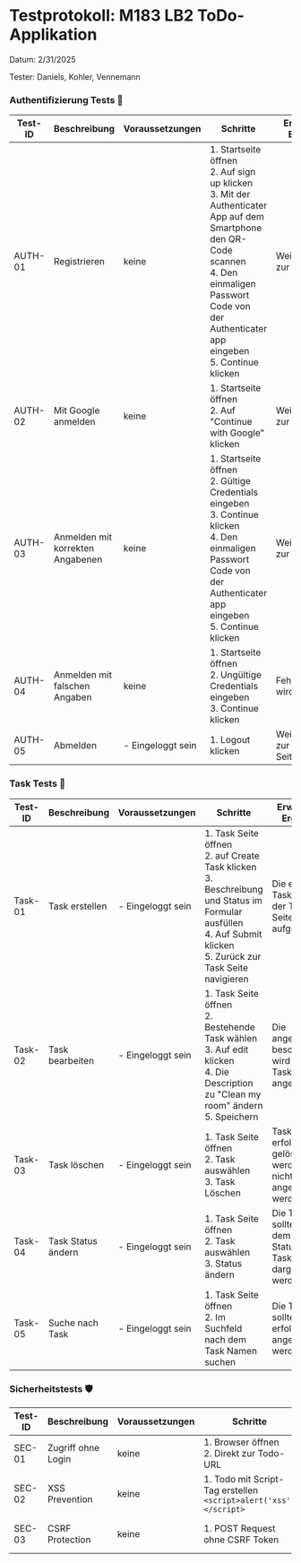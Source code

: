 
# Testprotokoll: M183 LB2 ToDo-Applikation
Datum: 2/31/2025

Tester: Daniels, Kohler, Vennemann

### Authentifizierung Tests 🔑

| Test-ID | Beschreibung | Voraussetzungen | Schritte | Erwartetes Ergebnis | Status |
|---------|--------------|-----------------|----------|---------------------|--------|
| AUTH-01 | Registrieren  | keine | 1. Startseite öffnen<br>2. Auf sign up klicken<br>3. Mit der Authenticater App auf dem Smartphone den QR-Code scannen<br>4. Den einmaligen Passwort Code von der Authenticater app eingeben<br>5. Continue klicken | Weiterleitung zur Todo-Liste | ✅ |
| AUTH-02 | Mit Google anmelden | keine | 1. Startseite öffnen<br>2. Auf "Continue with Google" klicken | Weiterleitung zur Todo-Liste | ✅ |
| AUTH-03 | Anmelden mit korrekten Angabenen | keine | 1. Startseite öffnen<br>2. Gültige Credentials eingeben<br>3. Continue klicken<br>4. Den einmaligen Passwort Code von der Authenticater app eingeben<br>5. Continue klicken | Weiterleitung zur Todo-Liste | ✅ |
| AUTH-04 | Anmelden mit falschen Angaben | keine | 1. Startseite öffnen<br>2. Ungültige Credentials eingeben<br>3. Continue klicken | Fehlermeldung wird angezeigt | ✅ |
| AUTH-05 | Abmelden | - Eingeloggt sein | 1. Logout klicken | Weiterleitung zur Login-Seite | ✅ |


### Task Tests 📝

| Test-ID | Beschreibung | Voraussetzungen | Schritte | Erwartetes Ergebnis | Status |
|---------|--------------|-----------------|----------|---------------------|--------|
| Task-01 | Task erstellen | - Eingeloggt sein | 1. Task Seite öffnen<br>2. auf Create Task klicken<br>3. Beschreibung und Status im Formular ausfüllen<br>4. Auf Submit klicken<br>5. Zurück zur Task Seite navigieren | Die erstellte Task wird auf der Task Seite aufgelistet | ✅ |
| Task-02 | Task bearbeiten | - Eingeloggt sein | 1. Task Seite öffnen<br>2. Bestehende Task wählen<br>3. Auf edit klicken<br>4. Die Description zu "Clean my room" ändern<br>5. Speichern | Die angepasste beschreibung wird in der Task Liste angezeit | ✅ |
| Task-03 | Task löschen | - Eingeloggt sein | 1. Task Seite öffnen<br>2. Task auswählen<br>3. Task Löschen | Task sollte erfolgreich gelöscht werden und nicht mehr angezeigt werden | ✅ |
| Task-04 | Task Status ändern | - Eingeloggt sein | 1. Task Seite öffnen<br>2. Task auswählen<br>3. Status ändern | Die Task sollte mit dem neuen Status in der Task Liste dargestllt werden | ✅ |
| Task-05 | Suche nach Task | - Eingeloggt sein | 1. Task Seite öffnen<br>2. Im Suchfeld nach dem Task Namen suchen | Die Task sollte erfolgreich angezeigt werden | ✅ |



### Sicherheitstests 🛡️

| Test-ID | Beschreibung | Voraussetzungen | Schritte | Erwartetes Ergebnis | Status |
|---------|--------------|-----------------|----------|---------------------|--------|
| SEC-01 | Zugriff ohne Login | keine | 1. Browser öffnen<br>2. Direkt zur Todo-URL | Redirect zum Login | ✅ |
| SEC-02 | XSS Prevention | keine | 1. Todo mit Script-Tag erstellen<br>`<script>alert('xss')</script>` | Script wird escaped angezeigt | ✅ |
| SEC-03 | CSRF Protection | keine | 1. POST Request ohne CSRF Token | Request wird abgelehnt | ✅ |

